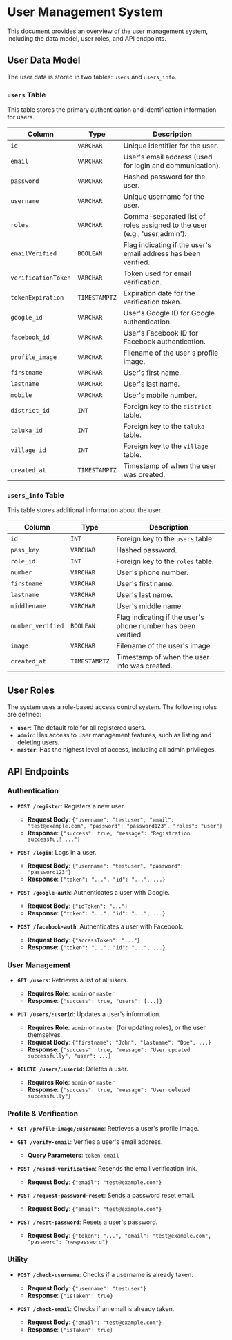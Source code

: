 # User Management System

This document provides an overview of the user management system, including the data model, user roles, and API endpoints.

## User Data Model

The user data is stored in two tables: `users` and `users_info`.

### `users` Table

This table stores the primary authentication and identification information for users.

| Column | Type | Description |
|---|---|---|
| `id` | `VARCHAR` | Unique identifier for the user. |
| `email` | `VARCHAR` | User's email address (used for login and communication). |
| `password` | `VARCHAR` | Hashed password for the user. |
| `username` | `VARCHAR` | Unique username for the user. |
| `roles` | `VARCHAR` | Comma-separated list of roles assigned to the user (e.g., 'user,admin'). |
| `emailVerified` | `BOOLEAN` | Flag indicating if the user's email address has been verified. |
| `verificationToken` | `VARCHAR` | Token used for email verification. |
| `tokenExpiration` | `TIMESTAMPTZ` | Expiration date for the verification token. |
| `google_id` | `VARCHAR` | User's Google ID for Google authentication. |
| `facebook_id` | `VARCHAR` | User's Facebook ID for Facebook authentication. |
| `profile_image` | `VARCHAR` | Filename of the user's profile image. |
| `firstname` | `VARCHAR` | User's first name. |
| `lastname` | `VARCHAR` | User's last name. |
| `mobile` | `VARCHAR` | User's mobile number. |
| `district_id` | `INT` | Foreign key to the `district` table. |
| `taluka_id` | `INT` | Foreign key to the `taluka` table. |
| `village_id` | `INT` | Foreign key to the `village` table. |
| `created_at` | `TIMESTAMPTZ` | Timestamp of when the user was created. |

### `users_info` Table

This table stores additional information about the user.

| Column | Type | Description |
|---|---|---|
| `id` | `INT` | Foreign key to the `users` table. |
| `pass_key` | `VARCHAR` | Hashed password. |
| `role_id` | `INT` | Foreign key to the `roles` table. |
| `number` | `VARCHAR` | User's phone number. |
| `firstname` | `VARCHAR` | User's first name. |
| `lastname` | `VARCHAR` | User's last name. |
| `middlename` | `VARCHAR` | User's middle name. |
| `number_verified` | `BOOLEAN` | Flag indicating if the user's phone number has been verified. |
| `image` | `VARCHAR` | Filename of the user's image. |
| `created_at` | `TIMESTAMPTZ` | Timestamp of when the user info was created. |

## User Roles

The system uses a role-based access control system. The following roles are defined:

*   **`user`**: The default role for all registered users.
*   **`admin`**: Has access to user management features, such as listing and deleting users.
*   **`master`**: Has the highest level of access, including all admin privileges.

## API Endpoints

### Authentication

*   **`POST /register`**: Registers a new user.
    *   **Request Body**: `{"username": "testuser", "email": "test@example.com", "password": "password123", "roles": "user"}`
    *   **Response**: `{"success": true, "message": "Registration successful! ..."}`

*   **`POST /login`**: Logs in a user.
    *   **Request Body**: `{"username": "testuser", "password": "password123"}`
    *   **Response**: `{"token": "...", "id": "...", ...}`

*   **`POST /google-auth`**: Authenticates a user with Google.
    *   **Request Body**: `{"idToken": "..."}`
    *   **Response**: `{"token": "...", "id": "...", ...}`

*   **`POST /facebook-auth`**: Authenticates a user with Facebook.
    *   **Request Body**: `{"accessToken": "..."}`
    *   **Response**: `{"token": "...", "id": "...", ...}`

### User Management

*   **`GET /users`**: Retrieves a list of all users.
    *   **Requires Role**: `admin` or `master`
    *   **Response**: `{"success": true, "users": [...]}`

*   **`PUT /users/:userid`**: Updates a user's information.
    *   **Requires Role**: `admin` or `master` (for updating roles), or the user themselves.
    *   **Request Body**: `{"firstname": "John", "lastname": "Doe", ...}`
    *   **Response**: `{"success": true, "message": "User updated successfully", "user": ...}`

*   **`DELETE /users/:userid`**: Deletes a user.
    *   **Requires Role**: `admin` or `master`
    *   **Response**: `{"success": true, "message": "User deleted successfully"}`

### Profile & Verification

*   **`GET /profile-image/:username`**: Retrieves a user's profile image.

*   **`GET /verify-email`**: Verifies a user's email address.
    *   **Query Parameters**: `token`, `email`

*   **`POST /resend-verification`**: Resends the email verification link.
    *   **Request Body**: `{"email": "test@example.com"}`

*   **`POST /request-password-reset`**: Sends a password reset email.
    *   **Request Body**: `{"email": "test@example.com"}`

*   **`POST /reset-password`**: Resets a user's password.
    *   **Request Body**: `{"token": "...", "email": "test@example.com", "password": "newpassword"}`

### Utility

*   **`POST /check-username`**: Checks if a username is already taken.
    *   **Request Body**: `{"username": "testuser"}`
    *   **Response**: `{"isTaken": true}`

*   **`POST /check-email`**: Checks if an email is already taken.
    *   **Request Body**: `{"email": "test@example.com"}`
    *   **Response**: `{"isTaken": true}`
